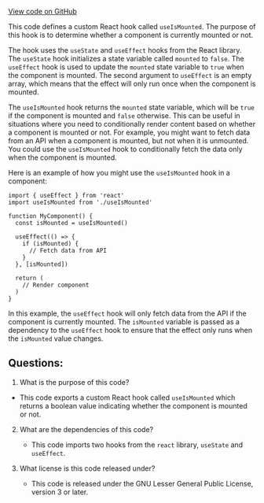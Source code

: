 [View code on GitHub](https://github.com/oxygenium/oxygenium-web3/packages/web3-react/src/hooks/useIsMounted.tsx)

This code defines a custom React hook called `useIsMounted`. The purpose of this hook is to determine whether a component is currently mounted or not. 

The hook uses the `useState` and `useEffect` hooks from the React library. The `useState` hook initializes a state variable called `mounted` to `false`. The `useEffect` hook is used to update the `mounted` state variable to `true` when the component is mounted. The second argument to `useEffect` is an empty array, which means that the effect will only run once when the component is mounted.

The `useIsMounted` hook returns the `mounted` state variable, which will be `true` if the component is mounted and `false` otherwise. This can be useful in situations where you need to conditionally render content based on whether a component is mounted or not. For example, you might want to fetch data from an API when a component is mounted, but not when it is unmounted. You could use the `useIsMounted` hook to conditionally fetch the data only when the component is mounted.

Here is an example of how you might use the `useIsMounted` hook in a component:

```
import { useEffect } from 'react'
import useIsMounted from './useIsMounted'

function MyComponent() {
  const isMounted = useIsMounted()

  useEffect(() => {
    if (isMounted) {
      // Fetch data from API
    }
  }, [isMounted])

  return (
    // Render component
  )
}
```

In this example, the `useEffect` hook will only fetch data from the API if the component is currently mounted. The `isMounted` variable is passed as a dependency to the `useEffect` hook to ensure that the effect only runs when the `isMounted` value changes.
## Questions: 
 1. What is the purpose of this code?
   - This code exports a custom React hook called `useIsMounted` which returns a boolean value indicating whether the component is mounted or not.

2. What are the dependencies of this code?
   - This code imports two hooks from the `react` library, `useState` and `useEffect`.

3. What license is this code released under?
   - This code is released under the GNU Lesser General Public License, version 3 or later.